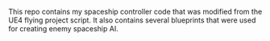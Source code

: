 This repo contains my spaceship controller code that was modified from the UE4 flying project script. It also contains several blueprints that were used for creating enemy spaceship AI.

